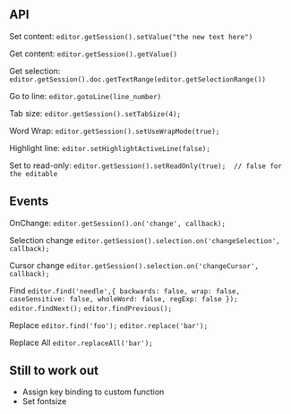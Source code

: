 ## API
Set content:
`editor.getSession().setValue("the new text here")`

Get content:
`editor.getSession().getValue()`

Get selection:
`editor.getSession().doc.getTextRange(editor.getSelectionRange())`

Go to line:
`editor.gotoLine(line_number)`

Tab size:
`editor.getSession().setTabSize(4);`

Word Wrap:
`editor.getSession().setUseWrapMode(true);`

Highlight line:
`editor.setHighlightActiveLine(false);`

Set to read-only:
`editor.getSession().setReadOnly(true);  // false for the editable` 

## Events
OnChange:
`editor.getSession().on('change', callback);`

Selection change
`editor.getSession().selection.on('changeSelection', callback);`

Cursor change
`editor.getSession().selection.on('changeCursor', callback);`

Find
`editor.find('needle',{
        backwards: false,
        wrap: false,
        caseSensitive: false,
        wholeWord: false,
        regExp: false
    });`
`editor.findNext();`
`editor.findPrevious();`

Replace
`editor.find('foo');`
`editor.replace('bar');`

Replace All
`editor.replaceAll('bar');`

## Still to work out
* Assign key binding to custom function
* Set fontsize
